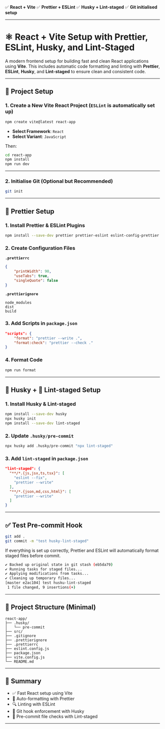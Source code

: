 ✅ **React + Vite**
✅ **Prettier + ESLint**
✅ **Husky + Lint-staged**
✅ **Git initialised setup**

---

# ⚛️ React + Vite Setup with Prettier, ESLint, Husky, and Lint-Staged

A modern frontend setup for building fast and clean React applications using **Vite**. This includes automatic code formatting and linting with **Prettier**, **ESLint**, **Husky**, and **Lint-staged** to ensure clean and consistent code.

---

## 🚀 Project Setup

### 1. Create a New Vite React Project (`ESLint` is automatically set up)

```bash
npm create vite@latest react-app
```

- **Select Framework**: `React`
- **Select Variant**: `JavaScript`

Then:

```bash
cd react-app
npm install
npm run dev
```

---

### 2. Initialise Git (Optional but Recommended)

```bash
git init
```

---

## 🧹 Prettier Setup

### 1. Install Prettier & ESLint Plugins

```bash
npm install --save-dev prettier prettier-eslint eslint-config-prettier eslint-plugin-prettier
```

### 2. Create Configuration Files

**`.prettierrc`**

```json
{
    "printWidth": 90,
    "useTabs": true,
    "singleQuote": false
}
```

**`.prettierignore`**

```
node_modules
dist
build
```

### 3. Add Scripts in `package.json`

```json
"scripts": {
    "format": "prettier --write .",
    "format:check": "prettier --check ."
}
```

### 4. Format Code

```bash
npm run format
```

---

## 🐶 Husky + 🧷 Lint-staged Setup

### 1. Install Husky & Lint-staged

```bash
npm install --save-dev husky
npx husky init
npm install --save-dev lint-staged
```

### 2. Update `.husky/pre-commit`

```bash
npx husky add .husky/pre-commit "npx lint-staged"
```

### 3. Add `lint-staged` in `package.json`

```json
"lint-staged": {
  "**/*.{js,jsx,ts,tsx}": [
    "eslint --fix",
    "prettier --write"
  ],
  "**/*.{json,md,css,html}": [
    "prettier --write"
  ]
}
```

---

## ✅ Test Pre-commit Hook

```bash
git add .
git commit -m "test husky-lint-staged"
```

If everything is set up correctly, Prettier and ESLint will automatically format staged files before commit.

```bash
✔ Backed up original state in git stash (eb5da79)
✔ Running tasks for staged files...
✔ Applying modifications from tasks...
✔ Cleaning up temporary files...
[master e2ac104] test husku-lint-staged
 1 file changed, 9 insertions(+)
```

---

## 📁 Project Structure (Minimal)

```
react-app/
├── .husky/
│   └── pre-commit
├── src/
├── .gitignore
├── .prettierignore
├── .prettierrc
├── eslint.config.js
├── package.json
├── vite.config.js
└── README.md
```

---

## 💬 Summary

- ✅ Fast React setup using Vite
- 🧼 Auto-formatting with Prettier
- 🔍 Linting with ESLint
- 🔐 Git hook enforcement with Husky
- 🎯 Pre-commit file checks with Lint-staged

---
